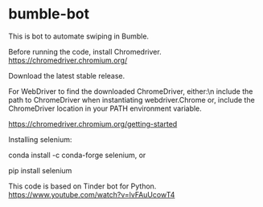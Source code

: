 # bumble-bot
This is bot to automate swiping in Bumble.

Before running the code, install Chromedriver.
https://chromedriver.chromium.org/

Download the latest stable release.

For WebDriver to find the downloaded ChromeDriver, either:\n
include the path to ChromeDriver when instantiating webdriver.Chrome or,
include the ChromeDriver location in your PATH environment variable.

https://chromedriver.chromium.org/getting-started

Installing selenium:

conda install -c conda-forge selenium, or

pip install selenium

This code is based on Tinder bot for Python. 
https://www.youtube.com/watch?v=lvFAuUcowT4
